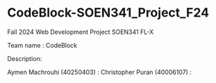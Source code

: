 # CodeBlock-SOEN341_Project_F24
Fall 2024 Web Development Project SOEN341 FL-X

Team name : CodeBlock

Description:



Aymen Machrouhi (40250403) : 
Christopher Puran (40006107) :
